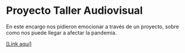 # Proyecto Taller Audiovisual

En este encargo nos pidieron emocionar a través de un proyecto, sobre como nos puede llegar a afectar la pandemia.

[[Link aquí]](https://youtu.be/1rmm7tYerqA)



